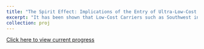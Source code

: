 ```yaml
---
title: "The Spirit Effect: Implications of the Entry of Ultra-Low-Cost Carriers on Airfares"
excerpt: "It has been shown that Low-Cost Carriers such as Southwest introduce competitive effects in relevant markets. In this (very much working and unfinished) paper, I attempt to use origin and destination data from the Bureau of Transportation to analyze the impact of Ultra-Low-Cost Carriers (ULCCs) on the airfares of threatened markets where legacy and similar budget airlines operate. I use a difference-in-differences approach with multiple model specifications on markets where ULCCs have entered in said time periods. <br/><img src='/images/frontier_vs_spirit_ulcc.jpg'>"
collection: proj
---
```


[Click here to view current progress](https://github.com/bryansashakim/airlines)


